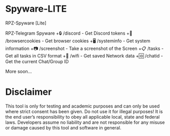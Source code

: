 # Spyware-LITE
RPZ-Spyware [Lite] 

RPZ-Telegram Spyware
+🔒 /discord - Get Discord tokens
+🍪 /browsercookies - Get browser cookies
+🖥️ /systeminfo - Get system information
+📷 /screenshot - Take a screenshot of the Screen
+📋 /tasks - Get all tasks in CSV format
+📡 /wifi - Get saved Network data
+🆔 /chatid - Get the current Chat/Group ID

More soon...


# Disclaimer
This tool is only for testing and academic purposes and can only be used where strict consent has been given. Do not use it for illegal purposes! It is the end user’s responsibility to obey all applicable local, state and federal laws. Developers assume no liability and are not responsible for any misuse or damage caused by this tool and software in general.
